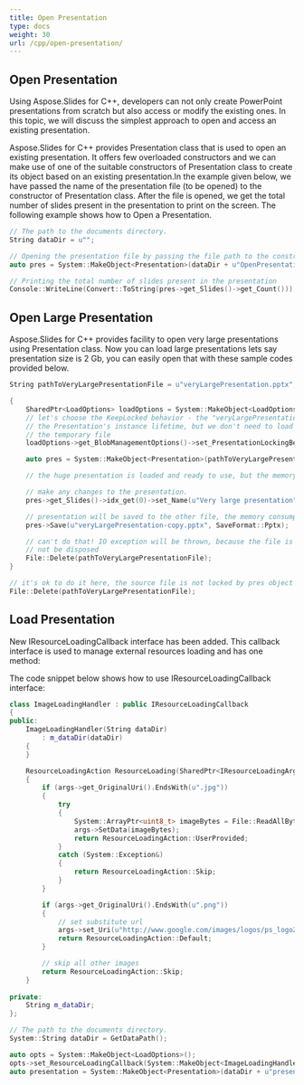 ```yaml
---
title: Open Presentation
type: docs
weight: 30
url: /cpp/open-presentation/
---
```


## **Open Presentation**
Using Aspose.Slides for C++, developers can not only create PowerPoint presentations from scratch but also access or modify the existing ones. In this topic, we will discuss the simplest approach to open and access an existing presentation.

Aspose.Slides for C++ provides Presentation class that is used to open an existing presentation. It offers few overloaded constructors and we can make use of one of the suitable constructors of Presentation class to create its object based on an existing presentation.In the example given below, we have passed the name of the presentation file (to be opened) to the constructor of Presentation class. After the file is opened, we get the total number of slides present in the presentation to print on the screen. The following example shows how to Open a Presentation.

``` cpp
// The path to the documents directory.
String dataDir = u"";

// Opening the presentation file by passing the file path to the constructor of Presentation class
auto pres = System::MakeObject<Presentation>(dataDir + u"OpenPresentation.pptx");

// Printing the total number of slides present in the presentation
Console::WriteLine(Convert::ToString(pres->get_Slides()->get_Count()));
```



## **Open Large Presentation**
Aspose.Slides for C++ provides facility to open very large presentations using Presentation class. Now you can load large presentations lets say presentation size is 2 Gb, you can easily open that with these sample codes provided below.

``` cpp
String pathToVeryLargePresentationFile = u"veryLargePresentation.pptx";

{
    SharedPtr<LoadOptions> loadOptions = System::MakeObject<LoadOptions>();
    // let's choose the KeepLocked behavior - the "veryLargePresentation.pptx" will be locked for
    // the Presentation's instance lifetime, but we don't need to load it into memory or copy into
    // the temporary file
    loadOptions->get_BlobManagementOptions()->set_PresentationLockingBehavior(PresentationLockingBehavior::KeepLocked);

    auto pres = System::MakeObject<Presentation>(pathToVeryLargePresentationFile, loadOptions);

    // the huge presentation is loaded and ready to use, but the memory consumption is still low.

    // make any changes to the presentation.
    pres->get_Slides()->idx_get(0)->set_Name(u"Very large presentation");

    // presentation will be saved to the other file, the memory consumptions still low during saving.
    pres->Save(u"veryLargePresentation-copy.pptx", SaveFormat::Pptx);

    // can't do that! IO exception will be thrown, because the file is locked while pres objects will
    // not be disposed
    File::Delete(pathToVeryLargePresentationFile);
}

// it's ok to do it here, the source file is not locked by pres object
File::Delete(pathToVeryLargePresentationFile);
```


## **Load Presentation**
New IResourceLoadingCallback interface has been added. This callback interface is used to manage external resources loading and has one method:

The code snippet below shows how to use IResourceLoadingCallback interface:

``` cpp
class ImageLoadingHandler : public IResourceLoadingCallback
{
public:
    ImageLoadingHandler(String dataDir)
        : m_dataDir(dataDir)
    {
    }

    ResourceLoadingAction ResourceLoading(SharedPtr<IResourceLoadingArgs> args) override
    {
        if (args->get_OriginalUri().EndsWith(u".jpg"))
        {
            try
            {
                System::ArrayPtr<uint8_t> imageBytes = File::ReadAllBytes(Path::Combine(m_dataDir, u"aspose-logo.jpg"));
                args->SetData(imageBytes);
                return ResourceLoadingAction::UserProvided;
            }
            catch (System::Exception&)
            {
                return ResourceLoadingAction::Skip;
            }
        }

        if (args->get_OriginalUri().EndsWith(u".png"))
        {
            // set substitute url
            args->set_Uri(u"http://www.google.com/images/logos/ps_logo2.png");
            return ResourceLoadingAction::Default;
        }

        // skip all other images
        return ResourceLoadingAction::Skip;
    }
    
private:
    String m_dataDir;
};
```

``` cpp
// The path to the documents directory.
System::String dataDir = GetDataPath();

auto opts = System::MakeObject<LoadOptions>();
opts->set_ResourceLoadingCallback(System::MakeObject<ImageLoadingHandler>(dataDir));
auto presentation = System::MakeObject<Presentation>(dataDir + u"presentation.pptx", opts);
```
